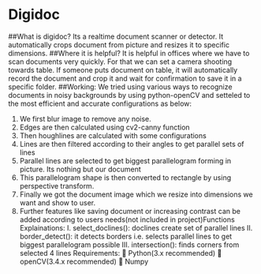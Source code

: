 # Digidoc
##What is digidoc?
Its a realtime document scanner or detector. It
automatically crops document from picture and resizes it to
specific dimensions.
##Where it is helpful?
It is helpful in offices where we have to scan documents
very quickly. For that we can set a camera shooting
towards table. If someone puts document on table, it will
automatically record the document and crop it and wait for
confirmation to save it in a specific folder.
##Working:
We tried using various ways to recognize documents in
noisy backgrounds by using python-openCV and setteled
to the most efficient and accurate configurations as below:
1. We first blur image to remove any noise.
2. Edges are then calculated using cv2-canny function
3. Then houghlines are calculated with some
configurations
4. Lines are then filtered according to their angles to get
parallel sets of lines
5. Parallel lines are selected to get biggest parallelogram
forming in picture. Its nothing but our document
6. This parallelogram shape is then converted to rectangle
by using perspective transform.
7. Finally we got the document image which we resize
into dimensions we want and show to user.
8. Further features like saving document or increasing
contrast can be added according to users needs(not
included in project)Functions Explainations:
I. select_doclines(): doclines create set of parallel lines
II. border_detect(): it detects borders i.e. selects parallel
lines to get biggest parallelogram possible
III. intersection(): finds corners from selected 4 lines
Requirements:
 Python(3.x recommended)
 openCV(3.4.x recommended)
 Numpy
